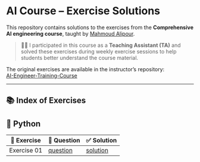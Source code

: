 # AI Course – Exercise Solutions

This repository contains solutions to the exercises from the **Comprehensive AI engineering course**, taught by [Mahmoud Alipour](https://github.com/MhmudAlpurd).

> 🧑‍🏫 I participated in this course as a **Teaching Assistant (TA)** and solved these exercises during weekly exercise sessions to help students better understand the course material.

The original exercises are available in the instructor’s repository:  
[AI-Engineer-Training-Course](https://github.com/MhmudAlpurd/AI-Engineer-Training-Course)

---

## 📚 Index of Exercises

## 🐍 Python

|📘 Exercise|📄 Question|✅ Solution|
|----------|----------|----------|
| Exercise 01 | [question](https://github.com/MhmudAlpurd/AI-Engineer-Training-Course/blob/main/08_exercises/ex01_python.pdf) | [solution]() |